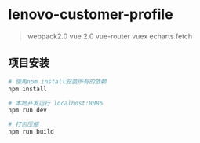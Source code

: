 # lenovo-customer-profile

> webpack2.0
> vue 2.0
> vue-router
> vuex 
> echarts
> fetch


## 项目安装

``` bash
# 使用npm install安装所有的依赖
npm install

# 本地开发运行 localhost:8086
npm run dev

# 打包压缩
npm run build

